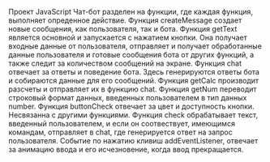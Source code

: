Проект JavaScript Чат-бот разделен на функции, где каждая функция, выполняет опреденное действие. 
Функция createMessage создает новые сообщения, как пользователя, так и бота. 
Функция getText является основной и запускается с нажатием кнопки. Она получает входные данные от пользователя, отправляет и получает обработанные данные пользователя и готовые сообщения бота от других функций, а также следит за количеством сообщений на экране.
Функция chat отвечает за ответы и поведение бота. Здесь генерируются ответы бота и собираются данные для его сообщений.
Функция getCalc производит разсчеты и отправляет их в функцию chat.
Функция getNum переводит строковый формат данных, введенных пользователем в тип данных number.
Функция buttonCheck отвечает за цвет и доступность кнопки. Несвязанна с другими функциями.
Функция check обрабатывает текст, введенный пользователем, и если он соотвествует, имеющимся командам, отправляет в chat, где генерируется ответ на запрос пользователя.
Событие по нажатию кливиш addEventListener, отвечает за анимацию ввода и его исчезновение, когда ввод прекращается.

